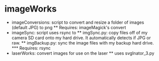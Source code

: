 # imageWorks

* imageConversions: script to convert and resize a folder of images (default JPG) to png
** Requires: imageMagick's convert
* imageSync: script uses rsync to
** imgSync.py: copy files off of my camera SD card onto my hard drive. It automatically detects if JPG or raw.
** imgBackup.py: sync the image files with my backup hard drive.
*** Requires: rsync
* laserWorks: convert images for use on the laser
** uses svgInator_3.py
